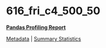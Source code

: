 # 616_fri_c4_500_50

[**Pandas Profiling Report**](https://epistasislab.github.io/penn-ml-benchmarks/profile/616_fri_c4_500_50.html)

[Metadata](metadata.yaml) | [Summary Statistics](summary_stats.tsv)
